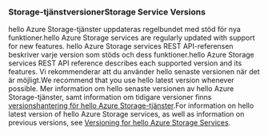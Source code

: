### <a name="storage-service-versions"></a><span data-ttu-id="adc44-101">Storage-tjänstversioner</span><span class="sxs-lookup"><span data-stu-id="adc44-101">Storage Service Versions</span></span>
<span data-ttu-id="adc44-102">hello Azure Storage-tjänster uppdateras regelbundet med stöd för nya funktioner.</span><span class="sxs-lookup"><span data-stu-id="adc44-102">hello Azure Storage services are regularly updated with support for new features.</span></span> <span data-ttu-id="adc44-103">hello Azure Storage services REST API-referensen beskriver varje version som stöds och dess funktioner.</span><span class="sxs-lookup"><span data-stu-id="adc44-103">hello Azure Storage services REST API reference describes each supported version and its features.</span></span> <span data-ttu-id="adc44-104">Vi rekommenderar att du använder hello senaste versionen när det är möjligt.</span><span class="sxs-lookup"><span data-stu-id="adc44-104">We recommend that you use hello latest version whenever possible.</span></span> <span data-ttu-id="adc44-105">Mer information om hello senaste versionen av hello Azure Storage-tjänster, samt information om tidigare versioner finns [versionshantering för hello Azure Storage-tjänster](https://msdn.microsoft.com/library/azure/dd894041.aspx).</span><span class="sxs-lookup"><span data-stu-id="adc44-105">For information on hello latest version of hello Azure Storage services, as well as information on previous versions, see [Versioning for hello Azure Storage Services](https://msdn.microsoft.com/library/azure/dd894041.aspx).</span></span>  

